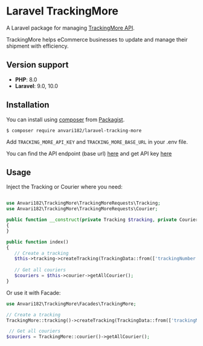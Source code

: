 # Laravel TrackingMore

A Laravel package for managing [TrackingMore API](https://www.trackingmore.com/docs/trackingmore/).

TrackingMore helps eCommerce businesses to update and manage their shipment with efficiency.

## Version support

- **PHP**: 8.0
- **Laravel**: 9.0, 10.0

## Installation

You can install using [composer](https://getcomposer.org/)
from [Packagist](https://packagist.org/packages/anvari182/laravel-tracking-more).

```
$ composer require anvari182/laravel-tracking-more
```

Add `TRACKING_MORE_API_KEY` and `TRACKING_MORE_BASE_URL` in your .env file.

You can find the API endpoint (base url) [here](https://www.trackingmore.com/docs/trackingmore/) and get API key [here](https://admin.trackingmore.com/developer/apikey)

## Usage

Inject the Tracking or Courier where you need:

```php

use Anvari182\TrackingMore\TrackingMoreRequests\Tracking;
use Anvari182\TrackingMore\TrackingMoreRequests\Courier;

public function __construct(private Tracking $tracking, private Courier $courier)
{
}

public function index()
{
   // Create a tracking
   $this->tracking->createTracking(TrackingData::from(['trackingNumber' => 'xyz1234']));
   
   // Get all couriers
   $couriers = $this->courier->getAllCourier();
}
```

Or use it with Facade:

```php
use Anvari182\TrackingMore\Facades\TrackingMore;

// Create a tracking
TrackingMore::tracking()->createTracking(TrackingData::from(['trackingNumber' => 'xyz1234']))

 // Get all couriers
$couriers = TrackingMore::courier()->getAllCourier();
```
